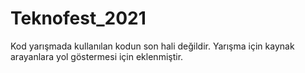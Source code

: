 # Teknofest_2021
Kod yarışmada kullanılan kodun son hali değildir. Yarışma için kaynak arayanlara yol göstermesi için eklenmiştir.
